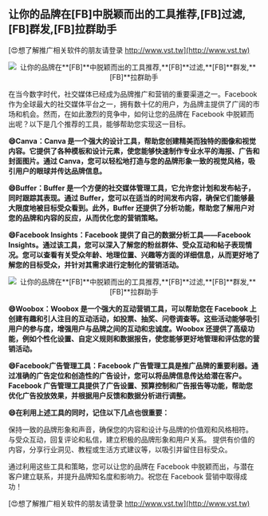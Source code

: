 ## **让你的品牌在**[FB]**中脱颖而出的工具推荐,**[FB]**过滤,**[FB]**群发,**[FB]**拉群助手**

[😍想了解推广相关软件的朋友请登录 http://www.vst.tw](http://www.vst.tw)

 <center><img src="https://vst.tw/MP4/tuiguang/png/8.png" alt="让你的品牌在**[FB]**中脱颖而出的工具推荐,**[FB]**过滤,**[FB]**群发,**[FB]**拉群助手"></center>

在当今数字时代，社交媒体已经成为品牌推广和营销的重要渠道之一。Facebook 作为全球最大的社交媒体平台之一，拥有数十亿的用户，为品牌主提供了广阔的市场和机会。然而，在如此激烈的竞争中，如何让您的品牌在 Facebook 中脱颖而出呢？以下是几个推荐的工具，能够帮助您实现这一目标。

**😄Canva：Canva 是一个强大的设计工具，帮助您创建精美而独特的图像和视觉内容。它提供了各种模板和设计元素，使您能够快速制作专业水平的海报、广告和封面图片。通过 Canva，您可以轻松地打造与您的品牌形象一致的视觉风格，吸引用户的眼球并传达品牌信息。**

**😄Buffer：Buffer 是一个方便的社交媒体管理工具，它允许您计划和发布帖子，同时跟踪其表现。通过 Buffer，您可以在适当的时间发布内容，确保它们能够最大限度地被目标受众看到。此外，Buffer 还提供了分析功能，帮助您了解用户对您的品牌和内容的反应，从而优化您的营销策略。**

**😄Facebook Insights：Facebook 提供了自己的数据分析工具——Facebook Insights。通过该工具，您可以深入了解您的粉丝群体、受众互动和帖子表现情况。您可以查看有关受众年龄、地理位置、兴趣等方面的详细信息，从而更好地了解您的目标受众，并针对其需求进行定制化的营销活动。**

 <center><img src="https://vst.tw/MP4/tuiguang/png/5.png" alt="让你的品牌在**[FB]**中脱颖而出的工具推荐,**[FB]**过滤,**[FB]**群发,**[FB]**拉群助手"></center>

**😄Woobox：Woobox 是一个强大的互动营销工具，可以帮助您在 Facebook 上创建有趣和引人注目的互动活动，如投票、抽奖、问卷调查等。这些活动能够吸引用户的参与度，增强用户与品牌之间的互动和忠诚度。Woobox 还提供了高级功能，例如个性化设置、自定义规则和数据报告，使您能够更好地管理和评估您的营销活动。**

**😄Facebook广告管理工具：Facebook 广告管理工具是推广品牌的重要利器。通过准确的广告定位和创造性的广告设计，您可以将品牌信息传达给潜在客户。Facebook 广告管理工具提供了广告设置、预算控制和广告报告等功能，帮助您优化广告投放效果，并根据用户反馈和数据分析进行调整。**

**😄在利用上述工具的同时，记住以下几点也很重要：**

保持一致的品牌形象和声音，确保您的内容和设计与品牌的价值观和风格相符。
与受众互动，回复评论和私信，建立积极的品牌形象和用户关系。
提供有价值的内容，分享行业洞见、教程或生活方式建议等，以吸引并留住目标受众。

通过利用这些工具和策略，您可以让您的品牌在 Facebook 中脱颖而出，与潜在客户建立联系，并提升品牌知名度和影响力。祝您在 Facebook 营销中取得成功！

[😍想了解推广相关软件的朋友请登录 http://www.vst.tw](http://www.vst.tw)



